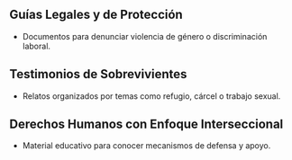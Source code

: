 ## Guías Legales y de Protección
- Documentos para denunciar violencia de género o discriminación laboral.

## Testimonios de Sobrevivientes
- Relatos organizados por temas como refugio, cárcel o trabajo sexual.

## Derechos Humanos con Enfoque Interseccional
- Material educativo para conocer mecanismos de defensa y apoyo.
